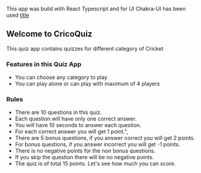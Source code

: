 This app was build with React Typescript and for UI Chakra-UI has been used
[title](https://cricoquiz.netlify.app/)

## Welcome to CricoQuiz

This quiz app contains quizzes for different category of Cricket

### Features in this Quiz App

- You can choose any category to play
- You can play alone or can play with maximum of 4 players

### Rules

- There are 10 questions in this quiz.
- Each question will have only one correct answer.
- You will have 10 seconds to answer each question.
- For each correct answer you will get 1 point.",
- There are 5 bonus questions, if you answer correct you will get 2 points.
- For bonus questions, if you answer incorrect you will get -1 points.
- There is no negative points for the non bonus questions.
- If you skip the question there will be no negative points.
- The quiz is of total 15 points. Let's see how much you can score.
